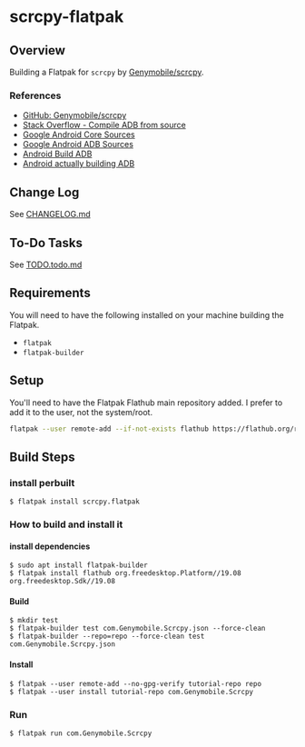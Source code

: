 # scrcpy-flatpak

## Overview

Building a Flatpak for `scrcpy` by
[Genymobile/scrcpy](https://github.com/Genymobile/scrcpy).

### References

* [GitHub: Genymobile/scrcpy](https://github.com/Genymobile/scrcpy)
* [Stack Overflow - Compile ADB from source](https://stackoverflow.com/q/56433447)
* [Google Android Core Sources](https://android.googlesource.com/platform/system/core/)
* [Google Android ADB Sources](https://android.googlesource.com/platform/system/adb/)
* [Android Build ADB](https://source.android.com/setup/build/adb)
* [Android actually building ADB](https://source.android.com/setup/build/building)

## Change Log

See [CHANGELOG.md](CHANGELOG.md)

## To-Do Tasks

See [TODO.todo.md](TODO.todo.md)

## Requirements

You will need to have the following installed on your machine building the
Flatpak.

* `flatpak`
* `flatpak-builder`

## Setup

You'll need to have the Flatpak Flathub main repository added. I prefer to add
it to the user, not the system/root.

```bash
flatpak --user remote-add --if-not-exists flathub https://flathub.org/repo/flathub.flatpakrepo
```

## Build Steps

### install perbuilt
```
$ flatpak install scrcpy.flatpak
```

### How to build and install it

#### install dependencies
```
$ sudo apt install flatpak-builder
$ flatpak install flathub org.freedesktop.Platform//19.08 org.freedesktop.Sdk//19.08
```

#### Build
```
$ mkdir test
$ flatpak-builder test com.Genymobile.Scrcpy.json --force-clean
$ flatpak-builder --repo=repo --force-clean test com.Genymobile.Scrcpy.json
```
#### Install
```
$ flatpak --user remote-add --no-gpg-verify tutorial-repo repo
$ flatpak --user install tutorial-repo com.Genymobile.Scrcpy
```

### Run
```
$ flatpak run com.Genymobile.Scrcpy
```
